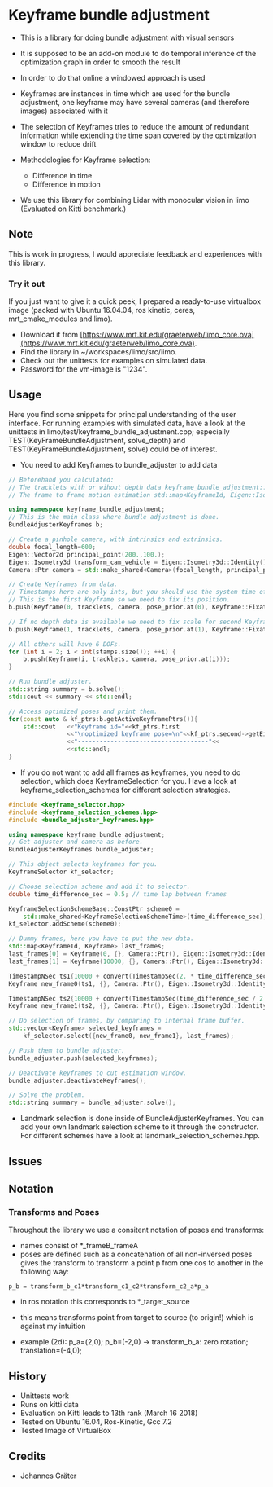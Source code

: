 # Keyframe bundle adjustment

* This is a library for doing bundle adjustment with visual sensors
* It is supposed to be an add-on module to do temporal inference of the optimization graph in order to smooth the result
* In order to do that online a windowed approach is used
* Keyframes are instances in time which are used for the bundle adjustment, one keyframe may have several cameras (and therefore images) associated with it
* The selection of Keyframes tries to reduce the amount of redundant information while extending the time span covered by the optimization window to reduce drift
* Methodologies for Keyframe selection:
  * Difference in time
  * Difference in motion

* We use this library for combining Lidar with monocular vision in limo (Evaluated on Kitti benchmark.)

## Note

This is work in progress, I would appreciate feedback and experiences with this library.

### Try it out

If you just want to give it a quick peek, I prepared a ready-to-use virtualbox image (packed with Ubuntu 16.04.04, ros kinetic, ceres, mrt_cmake_modules and limo).

* Download it from [https://www.mrt.kit.edu/graeterweb/limo_core.ova](https://www.mrt.kit.edu/graeterweb/limo_core.ova).
* Find the library in ~/workspaces/limo/src/limo.
* Check out the unittests for examples on simulated data.
* Password for the vm-image is "1234".

## Usage

Here you find some snippets for principal understanding of the user interface. For running examples with simulated data, have a look at the unittests in limo/test/keyframe_bundle_adjustment.cpp; especially TEST(KeyFrameBundleAdjustment, solve_depth) and TEST(KeyFrameBundleAdjustment, solve) could be of interest.

* You need to add Keyframes to bundle_adjuster to add data

```cpp
// Beforehand you calculated:
// The tracklets with or wihout depth data keyframe_bundle_adjustment::Tracklets tracklets;
// The frame to frame motion estimation std::map<KeyframeId, Eigen::Isometry3d> pose_prior;

using namespace keyframe_bundle_adjustment;
// This is the main class where bundle adjustment is done.
BundleAdjusterKeyframes b;

// Create a pinhole camera, with intrinsics and extrinsics.
double focal_length=600;
Eigen::Vector2d principal_point(200.,100.);
Eigen::Isometry3d transform_cam_vehicle = Eigen::Isometry3d::Identity();
Camera::Ptr camera = std::make_shared<Camera>(focal_length, principal_point, transform_cam_vehicle;

// Create Keyframes from data.
// Timestamps here are only ints, but you should use the system time of the measurement in nano seconds.
// This is the first Keyframe so we need to fix its position.
b.push(Keyframe(0, tracklets, camera, pose_prior.at(0), Keyframe::FixationStatus::Pose));

// If no depth data is available we need to fix scale for second Keyframe.
b.push(Keyframe(1, tracklets, camera, pose_prior.at(1), Keyframe::FixationStatus::Scale));

// All others will have 6 DOFs.
for (int i = 2; i < int(stamps.size()); ++i) {
    b.push(Keyframe(i, tracklets, camera, pose_prior.at(i)));
}

// Run bundle adjuster.
std::string summary = b.solve();
std::cout << summary << std::endl;

// Access optimized poses and print them.
for(const auto & kf_ptrs:b.getActiveKeyframePtrs()){
    std::cout   <<"Keyframe id="<<kf_ptrs.first
                <<"\noptimized keyframe pose=\n"<<kf_ptrs.second->getEigenPose().matrix()
                <<"------------------------------------"<<
                <<std::endl;
}
```

* If you do not want to add all frames as keyframes, you need to do selection, which does KeyframeSelection for you. Have a look at keyframe_selection_schemes for different selection strategies.

```cpp
#include <keyframe_selector.hpp>
#include <keyframe_selection_schemes.hpp>
#include <bundle_adjuster_keyframes.hpp>

using namespace keyframe_bundle_adjustment;
// Get adjuster and camera as before.
BundleAdjusterKeyframes bundle_adjuster;

// This object selects keyframes for you.
KeyframeSelector kf_selector;

// Choose selection scheme and add it to selector.
double time_difference_sec = 0.5; // time lap between frames

KeyframeSelectionSchemeBase::ConstPtr scheme0 =
    std::make_shared<KeyframeSelectionSchemeTime>(time_difference_sec);
kf_selector.addScheme(scheme0);

// Dummy frames, here you have to put the new data.
std::map<KeyframeId, Keyframe> last_frames;
last_frames[0] = Keyframe(0, {}, Camera::Ptr(), Eigen::Isometry3d::Identity());
last_frames[1] = Keyframe(10000, {}, Camera::Ptr(), Eigen::Isometry3d::Identity());

TimestampNSec ts1{10000 + convert(TimestampSec(2. * time_difference_sec))};
Keyframe new_frame0(ts1, {}, Camera::Ptr(), Eigen::Isometry3d::Identity());

TimestampNSec ts2{10000 + convert(TimestampSec(time_difference_sec / 2.))};
Keyframe new_frame1(ts2, {}, Camera::Ptr(), Eigen::Isometry3d::Identity());

// Do selection of frames, by comparing to internal frame buffer.
std::vector<Keyframe> selected_keyframes =
    kf_selector.select({new_frame0, new_frame1}, last_frames);

// Push them to bundle adjuster.
bundle_adjuster.push(selected_keyframes);

// Deactivate keyframes to cut estimation window.
bundle_adjuster.deactivateKeyframes();

// Solve the problem.
std::string summary = bundle_adjuster.solve();
```

* Landmark selection is done inside of BundleAdjusterKeyframes. You can add your own landmark selection scheme to it through the constructor. For different schemes have a look at landmark_selection_schemes.hpp.

## Issues

## Notation

### Transforms and Poses

Throughout the library we use a consitent notation of poses and transforms:

* names consist of *_frameB_frameA
* poses are defined such as a concatenation of all non-inversed poses gives the transform to transform a point p from one cos to another in the following way:

```
p_b = transform_b_c1*transform_c1_c2*transform_c2_a*p_a
```

* in ros notation this corresponds to *_target_source

* this means transforms point from target to source (to origin!) which is against my intuition

* example (2d): p_a=(2,0); p_b=(-2,0)   ->  transform_b_a: zero rotation; translation=(-4,0);

## History

* Unittests work
* Runs on kitti data
* Evaluation on Kitti leads to 13th rank (March 16 2018)
* Tested on Ubuntu 16.04, Ros-Kinetic, Gcc 7.2
* Tested Image of VirtualBox

## Credits

* Johannes Gräter
